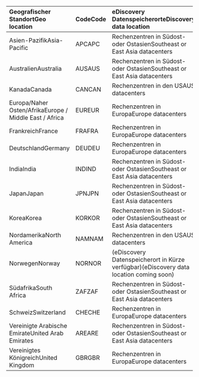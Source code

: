 
|  <span data-ttu-id="5dd52-101">Geografischer Standort</span><span class="sxs-lookup"><span data-stu-id="5dd52-101">Geo location</span></span>               |  <span data-ttu-id="5dd52-102">Code</span><span class="sxs-lookup"><span data-stu-id="5dd52-102">Code</span></span>  |  <span data-ttu-id="5dd52-103">eDiscovery Datenspeicherort</span><span class="sxs-lookup"><span data-stu-id="5dd52-103">eDiscovery data location</span></span>        |
|:----------------------------|:-------|:---------------------------------|
|<span data-ttu-id="5dd52-104">Asien-Pazifik</span><span class="sxs-lookup"><span data-stu-id="5dd52-104">Asia-Pacific</span></span>                 |<span data-ttu-id="5dd52-105">APC</span><span class="sxs-lookup"><span data-stu-id="5dd52-105">APC</span></span>     |<span data-ttu-id="5dd52-106">Rechenzentren in Südost- oder Ostasien</span><span class="sxs-lookup"><span data-stu-id="5dd52-106">Southeast or East Asia datacenters</span></span>|
|<span data-ttu-id="5dd52-107">Australien</span><span class="sxs-lookup"><span data-stu-id="5dd52-107">Australia</span></span>                    |<span data-ttu-id="5dd52-108">AUS</span><span class="sxs-lookup"><span data-stu-id="5dd52-108">AUS</span></span>     |<span data-ttu-id="5dd52-109">Rechenzentren in Südost- oder Ostasien</span><span class="sxs-lookup"><span data-stu-id="5dd52-109">Southeast or East Asia datacenters</span></span>|
|<span data-ttu-id="5dd52-110">Kanada</span><span class="sxs-lookup"><span data-stu-id="5dd52-110">Canada</span></span>                       |<span data-ttu-id="5dd52-111">CAN</span><span class="sxs-lookup"><span data-stu-id="5dd52-111">CAN</span></span>     |<span data-ttu-id="5dd52-112">Rechenzentren in den USA</span><span class="sxs-lookup"><span data-stu-id="5dd52-112">US datacenters</span></span>                    |
|<span data-ttu-id="5dd52-113">Europa/Naher Osten/Afrika</span><span class="sxs-lookup"><span data-stu-id="5dd52-113">Europe / Middle East / Africa</span></span>|<span data-ttu-id="5dd52-114">EUR</span><span class="sxs-lookup"><span data-stu-id="5dd52-114">EUR</span></span>     |<span data-ttu-id="5dd52-115">Rechenzentren in Europa</span><span class="sxs-lookup"><span data-stu-id="5dd52-115">Europe datacenters</span></span>                |
|<span data-ttu-id="5dd52-116">Frankreich</span><span class="sxs-lookup"><span data-stu-id="5dd52-116">France</span></span>                       |<span data-ttu-id="5dd52-117">FRA</span><span class="sxs-lookup"><span data-stu-id="5dd52-117">FRA</span></span>     |<span data-ttu-id="5dd52-118">Rechenzentren in Europa</span><span class="sxs-lookup"><span data-stu-id="5dd52-118">Europe datacenters</span></span>                |
|<span data-ttu-id="5dd52-119">Deutschland</span><span class="sxs-lookup"><span data-stu-id="5dd52-119">Germany</span></span>                      |<span data-ttu-id="5dd52-120">DEU</span><span class="sxs-lookup"><span data-stu-id="5dd52-120">DEU</span></span>     |<span data-ttu-id="5dd52-121">Rechenzentren in Europa</span><span class="sxs-lookup"><span data-stu-id="5dd52-121">Europe datacenters</span></span>                |
|<span data-ttu-id="5dd52-122">India</span><span class="sxs-lookup"><span data-stu-id="5dd52-122">India</span></span>                        |<span data-ttu-id="5dd52-123">IND</span><span class="sxs-lookup"><span data-stu-id="5dd52-123">IND</span></span>     |<span data-ttu-id="5dd52-124">Rechenzentren in Südost- oder Ostasien</span><span class="sxs-lookup"><span data-stu-id="5dd52-124">Southeast or East Asia datacenters</span></span>|
|<span data-ttu-id="5dd52-125">Japan</span><span class="sxs-lookup"><span data-stu-id="5dd52-125">Japan</span></span>                        |<span data-ttu-id="5dd52-126">JPN</span><span class="sxs-lookup"><span data-stu-id="5dd52-126">JPN</span></span>     |<span data-ttu-id="5dd52-127">Rechenzentren in Südost- oder Ostasien</span><span class="sxs-lookup"><span data-stu-id="5dd52-127">Southeast or East Asia datacenters</span></span>|
|<span data-ttu-id="5dd52-128">Korea</span><span class="sxs-lookup"><span data-stu-id="5dd52-128">Korea</span></span>                        |<span data-ttu-id="5dd52-129">KOR</span><span class="sxs-lookup"><span data-stu-id="5dd52-129">KOR</span></span>     |<span data-ttu-id="5dd52-130">Rechenzentren in Südost- oder Ostasien</span><span class="sxs-lookup"><span data-stu-id="5dd52-130">Southeast or East Asia datacenters</span></span>|
|<span data-ttu-id="5dd52-131">Nordamerika</span><span class="sxs-lookup"><span data-stu-id="5dd52-131">North America</span></span>                |<span data-ttu-id="5dd52-132">NAM</span><span class="sxs-lookup"><span data-stu-id="5dd52-132">NAM</span></span>     |<span data-ttu-id="5dd52-133">Rechenzentren in den USA</span><span class="sxs-lookup"><span data-stu-id="5dd52-133">US datacenters</span></span>                    |
|<span data-ttu-id="5dd52-134">Norwegen</span><span class="sxs-lookup"><span data-stu-id="5dd52-134">Norway</span></span>                       |<span data-ttu-id="5dd52-135">NOR</span><span class="sxs-lookup"><span data-stu-id="5dd52-135">NOR</span></span>     |<span data-ttu-id="5dd52-136">(eDiscovery Datenspeicherort in Kürze verfügbar)</span><span class="sxs-lookup"><span data-stu-id="5dd52-136">(eDiscovery data location coming soon)</span></span>|
|<span data-ttu-id="5dd52-137">Südafrika</span><span class="sxs-lookup"><span data-stu-id="5dd52-137">South Africa</span></span>                 |<span data-ttu-id="5dd52-138">ZAF</span><span class="sxs-lookup"><span data-stu-id="5dd52-138">ZAF</span></span>     |<span data-ttu-id="5dd52-139">Rechenzentren in Südost- oder Ostasien</span><span class="sxs-lookup"><span data-stu-id="5dd52-139">Southeast or East Asia datacenters</span></span>|
|<span data-ttu-id="5dd52-140">Schweiz</span><span class="sxs-lookup"><span data-stu-id="5dd52-140">Switzerland</span></span>                  |<span data-ttu-id="5dd52-141">CHE</span><span class="sxs-lookup"><span data-stu-id="5dd52-141">CHE</span></span>     |<span data-ttu-id="5dd52-142">Rechenzentren in Europa</span><span class="sxs-lookup"><span data-stu-id="5dd52-142">Europe datacenters</span></span>                |
|<span data-ttu-id="5dd52-143">Vereinigte Arabische Emirate</span><span class="sxs-lookup"><span data-stu-id="5dd52-143">United Arab Emirates</span></span>         |<span data-ttu-id="5dd52-144">ARE</span><span class="sxs-lookup"><span data-stu-id="5dd52-144">ARE</span></span>     |<span data-ttu-id="5dd52-145">Rechenzentren in Südost- oder Ostasien</span><span class="sxs-lookup"><span data-stu-id="5dd52-145">Southeast or East Asia datacenters</span></span>|
|<span data-ttu-id="5dd52-146">Vereinigtes Königreich</span><span class="sxs-lookup"><span data-stu-id="5dd52-146">United Kingdom</span></span>               |<span data-ttu-id="5dd52-147">GBR</span><span class="sxs-lookup"><span data-stu-id="5dd52-147">GBR</span></span>     |<span data-ttu-id="5dd52-148">Rechenzentren in Europa</span><span class="sxs-lookup"><span data-stu-id="5dd52-148">Europe datacenters</span></span>                |
